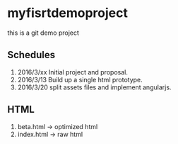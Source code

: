 # myfisrtdemoproject
this is a git demo project


## Schedules 
1. 2016/3/xx Initial project and proposal.
2. 2016/3/13 Build up a single html prototype.
3. 2016/3/20 split assets files and implement angularjs.

## HTML
1. beta.html -> optimized html
2. index.html -> raw html